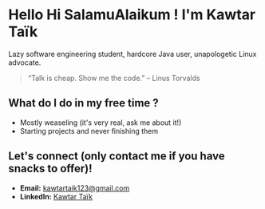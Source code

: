 # Hello Hi SalamuAlaikum ! I'm Kawtar Taïk 

Lazy software engineering student, hardcore Java user, unapologetic Linux advocate.

> “Talk is cheap. Show me the code.” – Linus Torvalds

## What do I do in my free time ? 
- Mostly weaseling (it's very real, ask me about it!)
- Starting projects and never finishing them

## Let's connect (only contact me if you have snacks to offer)!  
- **Email:** kawtartaik123@gmail.com  
- **LinkedIn:** [Kawtar Taïk](https://www.linkedin.com/in/kawtar-ta%C3%AFk-7544a11b9/)

